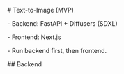 \# Text-to-Image (MVP)



\- Backend: FastAPI + Diffusers (SDXL)

\- Frontend: Next.js

\- Run backend first, then frontend.



\## Backend



